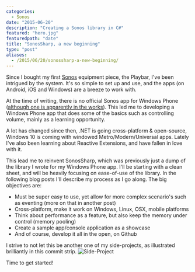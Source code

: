 ```yaml
---
categories:
  - Sonos
date: "2015-06-20"
description: "Creating a Sonos library in C#"
featured: "hero.jpg"
featuredpath: "date"
title: "SonosSharp, a new beginning"
type: "post"
aliases:
  - /2015/06/20/sonossharp-a-new-beginning/
---
```


Since I bought my first [Sonos](http://www.sonos.com/) equipment piece, the Playbar, I've been intrigued by the system. It's so simple to set up and use, and the apps (on Android, iOS and Windows) are a breeze to work with.

At the time of writing, there is no official Sonos app for Windows Phone ([although one is apparently in the works](http://www.windowscentral.com/sonos-app-windows-phone-private-beta-promised-no-eta-release-though)). This led me to developing a Windows Phone app that does some of the basics such as controlling volume, mainly as a learning opportunity. 

A lot has changed since then, .NET is going cross-platform & open-source, Windows 10 is coming with windowed Metro/Modern/Universal apps. Lately I've also been learning about Reactive Extensions, and have fallen in love with it.

This lead me to reinvent SonosSharp, which was previously just a dump of the library I wrote for my Windows Phone app. I'll be starting with a clean sheet, and will be heavily focusing on ease-of-use of the library. In the following blog posts I'll describe my process as I go along. The big objectives are:

 - Must be super easy to use, yet allow for more complex scenario's such as eventing (more on that in another post)
 - Cross-platform, make it work on Windows, Linux, OSX, mobile platforms
 - Think about performance as a feature, but also keep the memory under control (memory pooling)
 - Create a sample app/console application as a showcase
 - And of course, develop it all in the open, on Github

I strive to not let this be another one of my side-projects, as illustrated brilliantly in this commit strip.
![Side-Project](/img/2015/06/side-project.jpg)

Time to get started!
